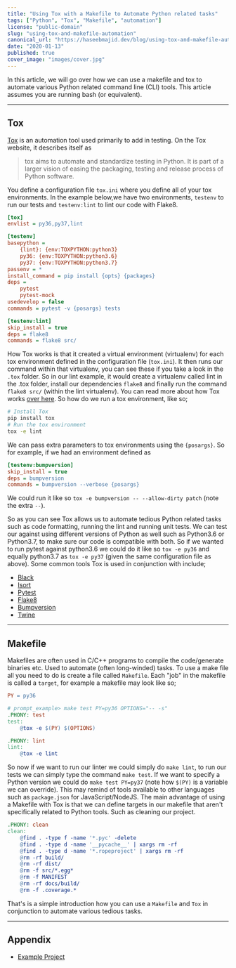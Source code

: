```yaml
---
title: "Using Tox with a Makefile to Automate Python related tasks"
tags: ["Python", "Tox", "Makefile", "automation"]
license: "public-domain"
slug: "using-tox-and-makefile-automation"
canonical_url: "https://haseebmajid.dev/blog/using-tox-and-makefile-automation"
date: "2020-01-13"
published: true
cover_image: "images/cover.jpg"
---
```


In this article, we will go over how we can use a makefile and tox to automate various Python related command line (CLI) tools.
This article assumes you are running bash (or equivalent).

---

## Tox

[Tox](https://tox.readthedocs.io/en/latest/) is an automation tool used primarily to add in testing.
On the Tox website, it describes itself as

> tox aims to automate and standardize testing in Python. It is part of a larger vision of easing the packaging, testing and release process of Python software.

You define a configuration file `tox.ini` where you define all of your tox environments. In the example below,we have two environments, `testenv` to run our tests
and `testenv:lint` to lint our code with Flake8.

```ini
[tox]
envlist = py36,py37,lint

[testenv]
basepython =
    {lint}: {env:TOXPYTHON:python3}
    py36: {env:TOXPYTHON:python3.6}
    py37: {env:TOXPYTHON:python3.7}
passenv = *
install_command = pip install {opts} {packages}
deps =
    pytest
    pytest-mock
usedevelop = false
commands = pytest -v {posargs} tests

[testenv:lint]
skip_install = true
deps = flake8
commands = flake8 src/
```

How Tox works is that it created a virtual environment (virtualenv) for each tox environment defined in the configuration file (`tox.ini`).
It then runs our command within that virtualenv, you can see these if you take a look in the `.tox` folder.
So in our lint example, it would create a virtualenv called lint in the .tox folder, install our dependencies `flake8` and finally run the command
`flake8 src/` (within the lint virtualenv). You can read more about how Tox works [over here](https://tox.readthedocs.io/en/latest/#system-overview).
So how do we run a tox environment, like so;

```bash
# Install Tox
pip install tox
# Run the tox environment
tox -e lint
```

We can pass extra parameters to tox environments using the `{posargs}`. So for example, if we had an environment defined as

```ini
[testenv:bumpversion]
skip_install = true
deps = bumpversion
commands = bumpversion --verbose {posargs}
```

We could run it like so `tox -e bumpversion -- --allow-dirty patch` (note the extra `--`).

So as you can see Tox allows us to automate tedious Python related tasks such as code formatting, running the lint and running unit tests.
We can test our against using different versions of Python as well such as Python3.6 or Python3.7, to make sure our code is compatible with
both. So if we wanted to run pytest against python3.6 we could do it like so `tox -e py36` and equally python3.7 as `tox -e py37`
(given the same configuration file as above). Some common tools Tox is used in conjunction with include;

- [Black](https://github.com/psf/black)
- [Isort](https://github.com/timothycrosley/isort)
- [Pytest](https://github.com/timothycrosley/isort)
- [Flake8](https://github.com/PyCQA/flake8)
- [Bumpversion](https://github.com/peritus/bumpversion)
- [Twine](https://github.com/pypa/twine)

---

## Makefile

Makefiles are often used in C/C++ programs to compile the code/generate binaries etc. Used to automate (often long-winded) tasks.
To use a make file all you need to do is create a file called `Makefile`. Each "job" in the makefile is called a `target`, for
example a makefile may look like so;

```makefile
PY = py36

# prompt_example> make test PY=py36 OPTIONS="-- -s"
.PHONY: test
test:
	@tox -e $(PY) $(OPTIONS)

.PHONY: lint
lint:
	@tox -e lint
```

So now if we want to run our linter we could simply do `make lint`, to run our tests we can simply type the command `make test`.
If we want to specify a Python version we could do `make test PY=py37` (note how `$(PY)` is a variable
we can override). This may remind of tools available to other languages such as `package.json` for JavaScript/NodeJS.
The main advantage of using a Makefile with Tox is that we can define targets in our makefile that aren't specifically
related to Python tools. Such as cleaning our project.

```makefile
.PHONY: clean
clean:
	@find . -type f -name '*.pyc' -delete
	@find . -type d -name '__pycache__' | xargs rm -rf
	@find . -type d -name '*.ropeproject' | xargs rm -rf
	@rm -rf build/
	@rm -rf dist/
	@rm -f src/*.egg*
	@rm -f MANIFEST
	@rm -rf docs/build/
	@rm -f .coverage.*
```

That's is a simple introduction how you can use a `Makefile` and `Tox` in conjunction to automate various
tedious tasks.

---

## Appendix

- [Example Project](https://gitlab.com/gitlab-automation-toolkit/gitlab-auto-release/tree/abfdd70e1dae8bacf7dfd999a76711ca052ce23e)
